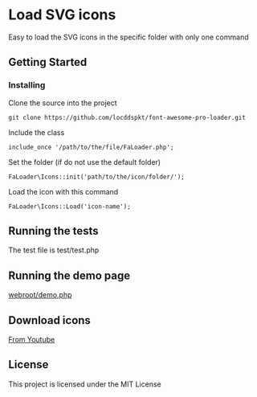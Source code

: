 # Load SVG icons

Easy to load the SVG icons in the specific folder with only one command

## Getting Started

### Installing

Clone the source into the project

```
git clone https://github.com/locddspkt/font-awesome-pro-loader.git
```

Include the class

```
include_once '/path/to/the/file/FaLoader.php';
```

Set the folder (if do not use the default folder)

```
FaLoader\Icons::init('path/to/the/icon/folder/');
```

Load the icon with this command

```
FaLoader\Icons::Load('icon-name');
```

## Running the tests

The test file is test/test.php

## Running the demo page

[webroot/demo.php](https://demo.hptsoft.com/font-awesome-pro-loader/demo.php)

## Download icons

[From Youtube](https://youtu.be/MYsSlWRFpG8)


## License

This project is licensed under the MIT License
